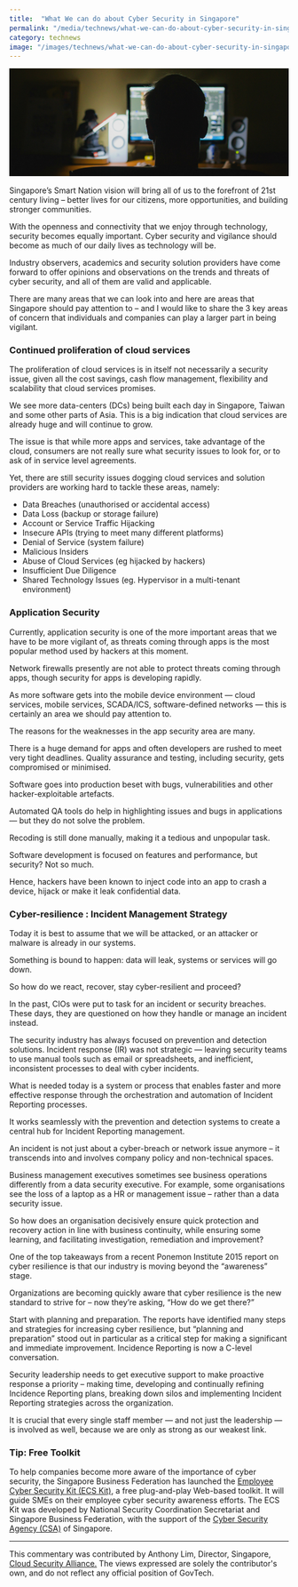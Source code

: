 ```yaml
---
title:  "What We can do about Cyber Security in Singapore"
permalink: "/media/technews/what-we-can-do-about-cyber-security-in-singapore"
category: technews
image: "/images/technews/what-we-can-do-about-cyber-security-in-singapore-part-1.png"
---
```


![What We can do about Cyber Security in Singapore](/images/technews/what-we-can-do-about-cyber-security-in-singapore-part-1.png)

Singapore’s Smart Nation vision will bring all of us to the forefront of 21st century living – better lives for our citizens, more opportunities, and building stronger communities. 

With the openness and connectivity that we enjoy through technology, security becomes equally important. Cyber security and vigilance should become as much of our daily lives as technology will be.

Industry observers, academics and security solution providers have come forward to offer opinions and observations on the trends and threats of cyber security, and all of them are valid and applicable.

There are many areas that we can look into and here are areas that Singapore should pay attention to – and I would like to share the 3 key areas of concern that individuals and companies can play a larger part in being vigilant. 

### **Continued proliferation of cloud services**
The proliferation of cloud services is in itself not necessarily a security issue, given all the cost savings, cash flow management, flexibility and scalability that cloud services promises.  

We see more data-centers (DCs) being built each day in Singapore, Taiwan and some other parts of Asia. This is a big indication that cloud services are already huge and will continue to grow.

The issue is that while more apps and services, take advantage of the cloud, consumers are not really sure what security issues to look for, or to ask of in service level agreements.

Yet, there are still security issues dogging cloud services and solution providers are working hard to tackle these areas, namely: 

* Data Breaches (unauthorised or accidental access) 
* Data Loss (backup or storage failure) 
* Account or Service Traffic Hijacking 
* Insecure APIs (trying to meet many different platforms)
* Denial of Service (system failure)
* Malicious Insiders 
* Abuse of Cloud Services (eg hijacked by hackers)
* Insufficient Due Diligence 
* Shared Technology Issues (eg. Hypervisor in a multi-tenant environment)

### **Application Security**
Currently, application security is one of the more important areas that we have to be more vigilant of, as threats coming through apps is the most popular method used by hackers at this moment. 

Network firewalls presently are not able to protect threats coming through apps, though security for apps is developing rapidly. 

As more software gets into the mobile device environment — cloud services, mobile services, SCADA/ICS, software-defined networks — this is certainly an area we should pay attention to. 

The reasons for the weaknesses in the app security area are many. 

There is a huge demand for apps and often developers are rushed to meet very tight deadlines. Quality assurance and testing, including security, gets compromised or minimised.  

Software goes into production beset with bugs, vulnerabilities and other hacker-exploitable artefacts.

Automated QA tools do help in highlighting issues and bugs in applications — but they do not solve the problem. 

Recoding is still done manually, making it a tedious and unpopular task.  

Software development is focused on features and performance, but security? Not so much. 

Hence, hackers have been known to inject code into an app to crash a device, hijack or make it leak confidential data.


### **Cyber-resilience : Incident Management Strategy**
Today it is best to assume that we will be attacked, or an attacker or malware is already in our systems.

Something is bound to happen: data will leak, systems or services will go down. 

So how do we react, recover, stay cyber-resilient and proceed?  

In the past, CIOs were put to task for an incident or security breaches. These days, they are questioned on how they handle or manage an incident instead.

The security industry has always focused on prevention and detection solutions. Incident response (IR) was not strategic — leaving security teams to use manual tools such as email or spreadsheets, and inefficient, inconsistent processes to deal with cyber incidents.  

What is needed today is a system or process that enables faster and more effective response through the orchestration and automation of Incident Reporting processes. 

It works seamlessly with the prevention and detection systems to create a central hub for Incident Reporting management.  

An incident is not just about a cyber-breach or network issue anymore – it transcends into and involves company policy and non-technical spaces. 

Business management executives sometimes see business operations differently from a data security executive. For example, some organisations see the loss of a laptop as a HR or management issue – rather than a data security issue. 

So how does an organisation decisively ensure quick protection and recovery action in line with business continuity, while ensuring some learning, and facilitating investigation, remediation and improvement?

One of the top takeaways from a recent Ponemon Institute 2015 report on cyber resilience is that our industry is moving beyond the “awareness” stage. 

Organizations are becoming quickly aware that cyber resilience is the new standard to strive for – now they’re asking, “How do we get there?”

Start with planning and preparation. The reports have identified many steps and strategies for increasing cyber resilience, but “planning and preparation” stood out in particular as a critical step for making a significant and immediate improvement. Incidence Reporting is now a C-level conversation. 

Security leadership needs to get executive support to make proactive response a priority – making time, developing and continually refining Incidence Reporting plans, breaking down silos and implementing Incident Reporting strategies across the organization. 

It is crucial that every single staff member —  and not just the leadership — is involved as well, because we are only as strong as our weakest link. 

### **Tip: Free Toolkit**

To help companies become more aware of the importance of cyber security, the Singapore Business Federation has launched the [Employee Cyber Security Kit (ECS Kit)](https://login.sbf.org.sg/Employeecybersecuritykit/), a free plug-and-play Web-based toolkit. It will guide SMEs on their employee cyber security awareness efforts. The ECS Kit was developed by National Security Coordination Secretariat and Singapore Business Federation, with the support of the [Cyber Security Agency (CSA)](https://www.csa.gov.sg/) of Singapore.

---

This commentary was contributed by Anthony Lim, Director, Singapore, [Cloud Security Alliance.](https://cloudsecurityalliance.org/) The views expressed are solely the contributor's own, and do not reflect any official position of GovTech.
